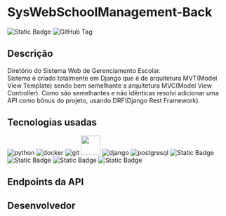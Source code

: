 # SysWebSchoolManagement-Back
![Static Badge](https://img.shields.io/badge/status-em_desenvolvimento-blue?style=for-the-badge&labelColor=grey)
![GitHub Tag](https://img.shields.io/github/v/tag/SrJohn369/SysWebSchoolManagement?style=for-the-badge&label=Vers%C3%A3o)


## Descrição
Diretório do Sistema Web de Gerenciamento Escolar.  
Sistema é criado totalmente em Django que é de arquitetura MVT(Model View Template) sendo bem semelhante a arquitetura MVC(Model View Controller). Como são semelhantes e não idênticas resolvi adicionar uma API como bônus do projeto, usando DRF(Django Rest Framework).

## Tecnologias usadas
![python](https://img.shields.io/badge/python-%233776AB?style=for-the-badge&logo=python&logoColor=yellow)
![docker](https://img.shields.io/badge/docker-%232496ED?style=for-the-badge&logo=docker&logoColor=black)
![git](https://img.shields.io/badge/git-%23F05032?style=for-the-badge&logo=git&logoColor=black)
[<img src="https://cdn.jsdelivr.net/gh/devicons/devicon@latest/icons/djangorest/djangorest-line.svg" style="width:44px; height:44px"/>](https://www.django-rest-framework.org/)
![django](https://img.shields.io/badge/django-%23092E20?style=for-the-badge&logo=django)
![postgresql](https://img.shields.io/badge/postgresql-%234169E1?style=for-the-badge&logo=postgresql&logoColor=%23fff)
![Static Badge](https://img.shields.io/badge/javascript-%23F7DF1E?style=for-the-badge&logo=javascript&logoColor=%23000)
![Static Badge](https://img.shields.io/badge/html5-%23E34F26?style=for-the-badge&logo=html5&logoColor=%23fff)
![Static Badge](https://img.shields.io/badge/css3-%231572B6?style=for-the-badge&logo=css3&logoColor=%23fff)
![Static Badge](https://img.shields.io/badge/supabase-%233FCF8E?style=for-the-badge&logo=supabase&logoColor=%23fff)

## Endpoints da API 

## Desenvolvedor
